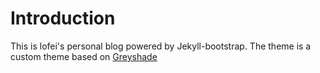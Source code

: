 # Introduction

This is lofei's personal blog powered by Jekyll-bootstrap.
The theme is a custom theme based on [Greyshade](http://shashankmehta.in/archive/2012/greyshade.html)

